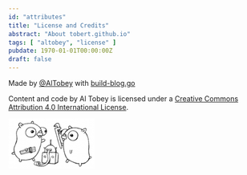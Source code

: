 ```yaml
---
id: "attributes"
title: "License and Credits"
abstract: "About tobert.github.io"
tags: [ "altobey", "license" ]
pubdate: 1970-01-01T00:00:00Z
draft: false
---
```


Made by <a href="https://twitter.com/AlTobey"
           class="twitter-follow-button"
           data-link-color="#0069D6"
           data-show-count="false">@AlTobey</a>
with [build-blog.go](https://github.com/tobert/tobert.github.io/blob/master/build-blog.go)

<span xmlns:dct="http://purl.org/dc/terms/" property="dct:title">Content and code</span>
by
<span xmlns:cc="http://creativecommons.org/ns#" property="cc:attributionName">Al Tobey</span>
is licensed under a
<a rel="license" href="http://creativecommons.org/licenses/by/4.0/">Creative Commons Attribution 4.0 International License</a>.

![Go Gophers](/images/go-project.png "")

